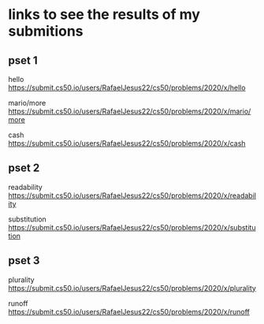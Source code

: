 # links to see the results of my submitions 


## pset 1
hello
https://submit.cs50.io/users/RafaelJesus22/cs50/problems/2020/x/hello

mario/more
https://submit.cs50.io/users/RafaelJesus22/cs50/problems/2020/x/mario/more

cash
https://submit.cs50.io/users/RafaelJesus22/cs50/problems/2020/x/cash

## pset 2
readability
https://submit.cs50.io/users/RafaelJesus22/cs50/problems/2020/x/readability

substitution
https://submit.cs50.io/users/RafaelJesus22/cs50/problems/2020/x/substitution

## pset 3
plurality
https://submit.cs50.io/users/RafaelJesus22/cs50/problems/2020/x/plurality

runoff
https://submit.cs50.io/users/RafaelJesus22/cs50/problems/2020/x/runoff